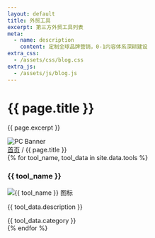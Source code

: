 ```yaml
---
layout: default
title: 外贸工具
excerpt: 第三方外贸工具列表
meta:
  - name: description
    content: 定制全球品牌营销，0-1内容体系深耕建设
extra_css:
  - /assets/css/blog.css
extra_js:
  - /assets/js/blog.js
---
```


<div class="content-banner">
  <div class="content-banner-text">
    <h1>{{ page.title }}</h1>
    <p>{{ page.excerpt }}</p>
  </div>
  <img src="{{ '/assets/images/social-media.jpg' | relative_url }}" alt="PC Banner" class="pc-banner">
</div>

<main class="blog-content">
  <div class="filter-container">
    <div class="breadcrumb">
      <a href="/">首页</a> /
      {{ page.title }}
    </div>
  </div>

  <div class="post-list">
    {% for tool_name, tool_data in site.data.tools %}
      <div class="card">
        <article class="post-item">
          <h3>{{ tool_name }}</h3>
          <img src="{{ tool_data.icon | relative_url }}" alt="{{ tool_name }} 图标">
          <p class="post-excerpt">{{ tool_data.description }}</p>
        </article>
        <div class="tag-meta">
          <div class="tag-box">{{ tool_data.category }}</div>
        </div>
      </div>
    {% endfor %}
  </div>

  <div id="pagination"></div>
</main>
